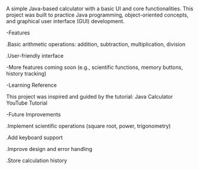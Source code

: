 A simple Java-based calculator with a basic UI and core functionalities. This project was built to practice Java programming, object-oriented concepts, and graphical user interface (GUI) development.

-Features

.Basic arithmetic operations: addition, subtraction, multiplication, division

.User-friendly interface

-More features coming soon (e.g., scientific functions, memory buttons, history tracking)

-Learning Reference

This project was inspired and guided by the tutorial:
Java Calculator YouTube Tutorial

-Future Improvements

.Implement scientific operations (square root, power, trigonometry)

.Add keyboard support

.Improve design and error handling

.Store calculation history
